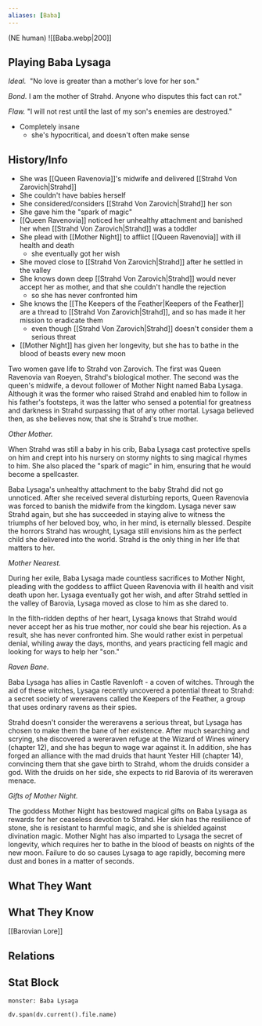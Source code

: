```yaml
---
aliases: [Baba]
---
```

(NE human)
![[Baba.webp|200]]
## Playing Baba Lysaga
*Ideal.* 
"No love is greater than a mother's love for her son."

*Bond.*
I am the mother of Strahd. Anyone who disputes this fact can rot."

*Flaw.*
"I will not rest until the last of my son's enemies are destroyed."

- Completely insane
	- she's hypocritical, and doesn't often make sense

## History/Info
- She was [[Queen Ravenovia]]'s midwife and delivered [[Strahd Von Zarovich|Strahd]]
- She couldn't have babies herself
- She considered/considers [[Strahd Von Zarovich|Strahd]] her son
- She gave him the "spark of magic"
- [[Queen Ravenovia]] noticed her unhealthy attachment and banished her when [[Strahd Von Zarovich|Strahd]] was a toddler
- She plead with [[Mother Night]] to afflict [[Queen Ravenovia]] with ill health and death
	- she eventually got her wish
- She moved close to [[Strahd Von Zarovich|Strahd]] after he settled in the valley
- She knows down deep [[Strahd Von Zarovich|Strahd]] would never accept her as mother, and that she couldn't handle the rejection
	- so she has never confronted him
- She knows the [[The Keepers of the Feather|Keepers of the Feather]] are a thread to [[Strahd Von Zarovich|Strahd]], and so has made it her mission to eradicate them
	- even though [[Strahd Von Zarovich|Strahd]] doesn't consider them a serious threat
- [[Mother Night]] has given her longevity, but she has to bathe in the blood of beasts every new moon

Two women gave life to Strahd von Zarovich. The first was Queen Ravenovia van Roeyen, Strahd's biological mother. The second was the queen's midwife, a devout follower of Mother Night named Baba Lysaga. Although it was the former who raised Strahd and enabled him to follow in his father's footsteps, it was the latter who sensed a potential for greatness and darkness in Strahd surpassing that of any other mortal. Lysaga believed then, as she believes now, that she is Strahd's true mother.

*Other Mother.*

When Strahd was still a baby in his crib, Baba Lysaga cast protective spells on him and crept into his nursery on stormy nights to sing magical rhymes to him. She also placed the "spark of magic" in him, ensuring that he would become a spellcaster.

Baba Lysaga's unhealthy attachment to the baby Strahd did not go unnoticed. After she received several disturbing reports, Queen Ravenovia was forced to banish the midwife from the kingdom. Lysaga never saw Strahd again, but she has succeeded in staying alive to witness the triumphs of her beloved boy, who, in her mind, is eternally blessed. Despite the horrors Strahd has wrought, Lysaga still envisions him as the perfect child she delivered into the world. Strahd is the only thing in her life that matters to her.

*Mother Nearest.* 

During her exile, Baba Lysaga made countless sacrifices to Mother Night, pleading with the goddess to afflict Queen Ravenovia with ill health and visit death upon her. Lysaga eventually got her wish, and after Strahd settled in the valley of Barovia, Lysaga moved as close to him as she dared to.

In the filth-ridden depths of her heart, Lysaga knows that Strahd would never accept her as his true mother, nor could she bear his rejection. As a result, she has never confronted him. She would rather exist in perpetual denial, whiling away the days, months, and years practicing fell magic and looking for ways to help her "son."

*Raven Bane.*

Baba Lysaga has allies in Castle Ravenloft - a coven of witches. Through the aid of these witches, Lysaga recently uncovered a potential threat to Strahd: a secret society of wereravens called the Keepers of the Feather, a group that uses ordinary ravens as their spies.

Strahd doesn't consider the wereravens a serious threat, but Lysaga has chosen to make them the bane of her existence. After much searching and scrying, she discovered a wereraven refuge at the Wizard of Wines winery (chapter 12), and she has begun to wage war against it. In addition, she has forged an alliance with the mad druids that haunt Yester Hill (chapter 14), convincing them that she gave birth to Strahd, whom the druids consider a god. With the druids on her side, she expects to rid Barovia of its wereraven menace.

*Gifts of Mother Night.*

The goddess Mother Night has bestowed magical gifts on Baba Lysaga as rewards for her ceaseless devotion to Strahd. Her skin has the resilience of stone, she is resistant to harmful magic, and she is shielded against divination magic. Mother Night has also imparted to Lysaga the secret of longevity, which requires her to bathe in the blood of beasts on nights of the new moon. Failure to do so causes Lysaga to age rapidly, becoming mere dust and bones in a matter of seconds.


## What They Want

## What They Know
[[Barovian Lore]]

## Relations

## Stat Block

```statblock
monster: Baba Lysaga
```

```dataviewjs
dv.span(dv.current().file.name)
```
